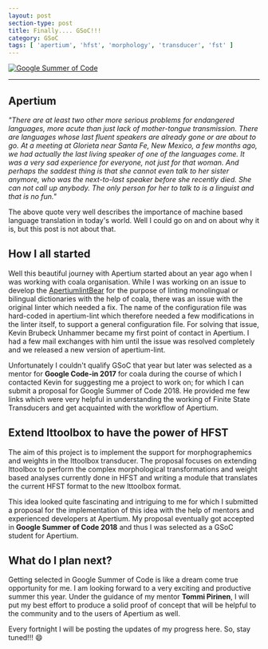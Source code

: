 ```yaml
---
layout: post
section-type: post
title: Finally.... GSoC!!!
category: GSoC
tags: [ 'apertium', 'hfst', 'morphology', 'transducer', 'fst' ]
---
```


[![Google Summer of Code](https://www.opportunitiesforafricans.com/wp-content/uploads/2018/03/google-summer-of-code-2018-696x414.png)](https://summerofcode.withgoogle.com/)

---

## Apertium

_"There are at least two other more serious problems for endangered languages, more acute than just lack of mother-tongue transmission. There are languages whose last fluent speakers are already gone or are about to go. At a meeting at Glorieta near Santa Fe, New Mexico, a few months ago, we had actually the last living speaker of one of the languages come. It was a very sad experience for everyone, not just for that woman. And perhaps the saddest thing is that she cannot even talk to her sister anymore, who was the next-to-last speaker before she recently died. She can not call up anybody. The only person for her to talk to is a linguist and that is no fun."_

The above quote very well describes the importance of machine based language translation in today's world. Well I could go on and on about why it is, but this post is not about that.

## How I all started

Well this beautiful journey with Apertium started about an year ago when I was working with coala organisation. While I was working on an issue to develop the [ApertiumlintBear](https://github.com/coala/coala-bears/tree/master/bears/apertium) for the purpose of linting monolingual or bilingual dictionaries with the help of coala, there was an issue with the original linter which needed a fix. The name of the configuration file was hard-coded in apertium-lint which therefore needed a few modifications in the linter itself, to support a general configuration file. For solving that issue, Kevin Brubeck Unhammer became my first point of contact in Apertium. I had a few mail exchanges with him until the issue was resolved completely and we released a new version of apertium-lint.  

Unfortunately I couldn't qualify GSoC that year but later was selected as a mentor for **Google Code-in 2017** for coala during the course of which I contacted Kevin for suggesting me a project to work on; for which I can submit a proposal for Google Summer of Code 2018. He provided me few links which were very helpful in understanding the working of Finite State Transducers and get acquainted with the workflow of Apertium.

## Extend lttoolbox to have the power of HFST

The aim of this project is to implement the support for morphographemics and weights in the lttoolbox transducer. The proposal focuses on extending lttoolbox to perform the complex morphological transformations and weight based analyses currently done in HFST and writing a module that translates the current HFST format to the new lttoolbox format.  

This idea looked quite fascinating and intriguing to me for which I submitted a proposal for the implementation of this idea with the help of mentors and experienced developers at Apertium. My proposal eventually got accepted in **Google Summer of Code 2018** and thus I was selected as a GSoC student for Apertium.  

## What do I plan next?

Getting selected in Google Summer of Code is like a dream come true opportunity for me. I am looking forward to a very exciting and productive summer this year. Under the guidance of my mentor **Tommi Pirinen**, I will put my best effort to produce a solid proof of concept that will be helpful to the community and to the users of Apertium as well.  

Every fortnight I will be posting the updates of my progress here. So, stay tuned!!! :smile:
